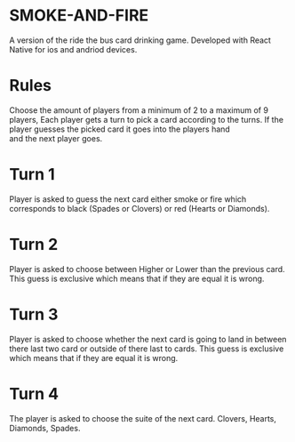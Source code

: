 # SMOKE-AND-FIRE

A version of the ride the bus card drinking game.
Developed with React Native for ios and andriod devices.<br/>
# Rules
Choose the amount of players from a minimum of 2 to a maximum of 9 players,
Each player gets a turn to pick a card according to the turns.
If the player guesses the picked card it goes into the players hand <br/>
and the next player goes.
# Turn 1
Player is asked to guess the next card either smoke or fire 
which corresponds to black (Spades or Clovers) or red (Hearts or Diamonds).
# Turn 2
Player is asked to choose between Higher or Lower than the previous card. This guess
is exclusive which means that if they are equal it is wrong.<br/>
# Turn 3
Player is asked to choose whether the next card is going to land in 
between there last two card or outside of there last to cards. This guess
is exclusive which means that if they are equal it is wrong.<br/>
# Turn 4
The player is asked to choose the suite of the next card. Clovers, Hearts, Diamonds, Spades.

